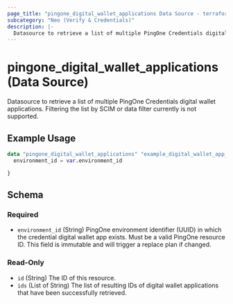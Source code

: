 ```yaml
---
page_title: "pingone_digital_wallet_applications Data Source - terraform-provider-pingone"
subcategory: "Neo (Verify & Credentials)"
description: |-
  Datasource to retrieve a list of multiple PingOne Credentials digital wallet applications.  Filtering the list by SCIM or data filter currently is not supported.
---
```


# pingone_digital_wallet_applications (Data Source)

Datasource to retrieve a list of multiple PingOne Credentials digital wallet applications.  Filtering the list by SCIM or data filter currently is not supported.

## Example Usage

```terraform
data "pingone_digital_wallet_applications" "example_digital_wallet_app_ids" {
  environment_id = var.environment_id

}
```

<!-- schema generated by tfplugindocs -->
## Schema

### Required

- `environment_id` (String) PingOne environment identifier (UUID) in which the credential digital wallet app exists.  Must be a valid PingOne resource ID.  This field is immutable and will trigger a replace plan if changed.

### Read-Only

- `id` (String) The ID of this resource.
- `ids` (List of String) The list of resulting IDs of digital wallet applications that have been successfully retrieved.
